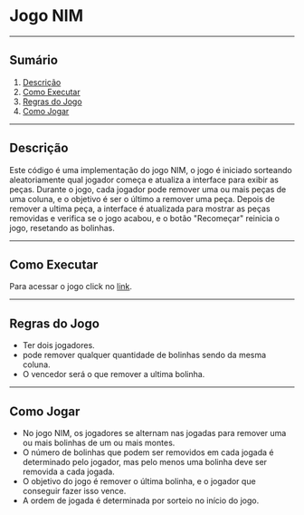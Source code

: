 # Jogo NIM

---

## Sumário
1. [Descrição](#Descrição)
2. [Como Executar](#Como-Executar) 
3. [Regras do Jogo](#Regras-do-Jogo) 
4. [Como Jogar](#Como-Jogar) 

---

## Descrição
Este código é uma implementação do jogo NIM, o jogo é iniciado sorteando aleatoriamente qual jogador começa e atualiza a interface para exibir as peças.
Durante o jogo, cada jogador pode remover uma ou mais peças de uma coluna, e o objetivo é ser o último a remover uma peça. Depois de remover a ultima peça, a interface é atualizada para mostrar as peças removidas e verifica se o jogo acabou, e o botão "Recomeçar" reinicia o jogo, resetando as bolinhas.

---

## Como Executar
Para acessar o jogo click no [link](). 

---

## Regras do Jogo
- Ter dois jogadores. 
- pode remover qualquer quantidade de bolinhas sendo da mesma coluna.
- O vencedor será o que remover a ultima bolinha.

---

## Como Jogar
- No jogo NIM, os jogadores se alternam nas jogadas para remover uma ou mais bolinhas de um ou mais montes. 
- O número de bolinhas que podem ser removidos em cada jogada é determinado pelo jogador, mas pelo menos uma bolinha deve ser removida a cada jogada.
- O objetivo do jogo é remover o última bolinha, e o jogador que conseguir fazer isso vence.
- A ordem de jogada é determinada por sorteio no início do jogo.
